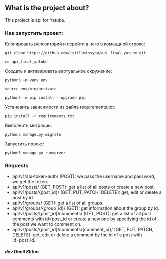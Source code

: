 ## What is the project about?

This project is api for Yatube.

### Как запустить проект:

Клонировать репозиторий и перейти в него в командной строке:

```
git clone https://github.com/istillmissyou/api_final_yatube.git
```

```
cd api_final_yatube
```

Cоздать и активировать виртуальное окружение:

```
python3 -m venv env
```

```
source env/bin/activate
```

```
python3 -m pip install --upgrade pip
```

Установить зависимости из файла requirements.txt:

```
pip install -r requirements.txt
```

Выполнить миграции:

```
python3 manage.py migrate
```

Запустить проект:

```
python3 manage.py runserver
```

### Requests

* api/v1/api-token-auth/ (POST): we pass the username and password, we get the token.
* api/v1/posts/ (GET, POST): get a list of all posts or create a new post.
* api/v1/posts/{post_id}/ (GET, PUT, PATCH, DELETE): get, edit or delete a post by id.
* api/v1/groups/ (GET): get a list of all groups.
* api/v1/groups/{group_id}/ (GET): get information about the group by id.
* api/v1/posts/{post_id}/comments/ (GET, POST): get a list of all post comments with id=post_id or create a new one by specifying the id of the post we want to comment on.
* api/v1/posts/{post_id}/comments/{comment_id}/ (GET, PUT, PATCH, DELETE): get, edit or delete a comment by the id of a post with id=post_id.

##### dev Danil Shtun

